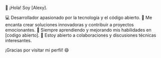 👋 ¡Hola! Soy [Alexy].

💻 Desarrollador apasionado por la tecnología y el código abierto.
🚀 Me encanta crear soluciones innovadoras y contribuir a proyectos emocionantes.
🌱 Siempre aprendiendo y mejorando mis habilidades en [codigo abierto].
💬 Estoy abierto a colaboraciones y discusiones técnicas interesantes.



¡Gracias por visitar mi perfil! 😄

